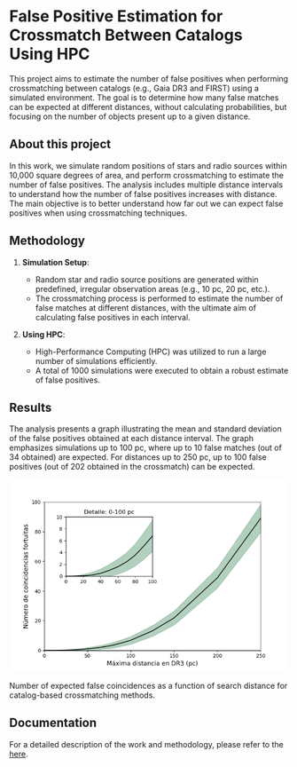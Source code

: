 # False Positive Estimation for Crossmatch Between Catalogs Using HPC

This project aims to estimate the number of false positives when performing crossmatching between catalogs (e.g., Gaia DR3 and FIRST) using a simulated environment. The goal is to determine how many false matches can be expected at different distances, without calculating probabilities, but focusing on the number of objects present up to a given distance.

## About this project

In this work, we simulate random positions of stars and radio sources within 10,000 square degrees of area, and perform crossmatching to estimate the number of false positives. The analysis includes multiple distance intervals to understand how the number of false positives increases with distance. The main objective is to better understand how far out we can expect false positives when using crossmatching techniques.

## Methodology

1. **Simulation Setup**:
   - Random star and radio source positions are generated within predefined, irregular observation areas (e.g., 10 pc, 20 pc, etc.).
   - The crossmatching process is performed to estimate the number of false matches at different distances, with the ultimate aim of calculating false positives in each interval.

2. **Using HPC**:
   - High-Performance Computing (HPC) was utilized to run a large number of simulations efficiently.
   - A total of 1000 simulations were executed to obtain a robust estimate of false positives.

## Results

The analysis presents a graph illustrating the mean and standard deviation of the false positives obtained at each distance interval. The graph emphasizes simulations up to 100 pc, where up to 10 false matches (out of 34 obtained) are expected. For distances up to 250 pc, up to 100 false positives (out of 202 obtained in the crossmatch) can be expected.

![Simulation Results](simulation_catalog_250.png)

Number of expected false coincidences as a function of search distance for catalog-based crossmatching methods.

## Documentation
For a detailed description of the work and methodology, please refer to the [here](https://drive.google.com/file/d/17RDFwJezf33d-4lM3-IKvSbjLMT-K5Kn/view?usp=sharing).
